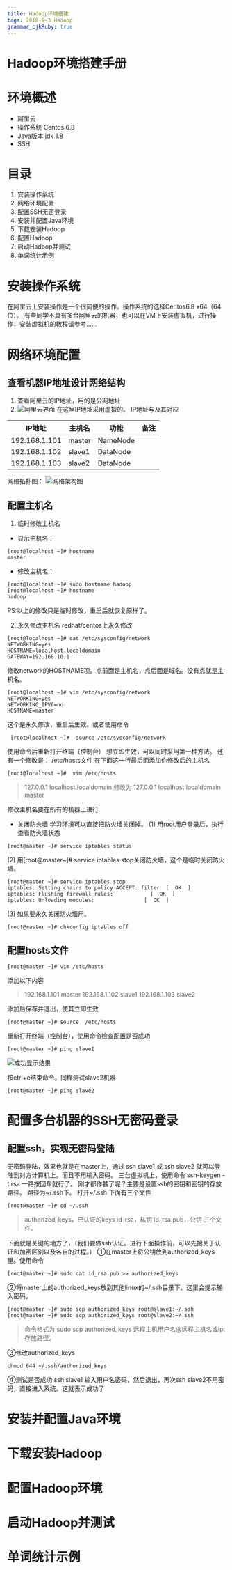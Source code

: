 ```yaml
---
title: Hadoop环境搭建   
tags: 2018-9-3 Hadoop
grammar_cjkRuby: true
---
```

# Hadoop环境搭建手册
# 环境概述
- 阿里云
- 操作系统 Centos  6.8
- Java版本  jdk  1.8
- SSH

# 目录
1. 安装操作系统
2. 网络环境配置
3. 配置SSH无密登录
4.  安装并配置Java环境
5.  下载安装Hadoop
6. 配置Hadoop
7. 启动Hadoop并测试
8. 单词统计示例

# 安装操作系统
在阿里云上安装操作是一个很简便的操作。操作系统的选择Centos6.8 x64（64位）。
有些同学不具有多台阿里云的机器，也可以在VM上安装虚拟机，进行操作，安装虚拟机的教程请参考......

# 网络环境配置
## 查看机器IP地址设计网络结构
1. 查看阿里云的IP地址，用的是公网地址
2. ![阿里云界面][1]
在这里IP地址采用虚拟的。
IP地址与及其对应

|   IP地址  |   主机名  |   功能  |   备注  |
| --- | --- | --- | --- |
|   192.168.1.101  |  master   |  NameNode   |     |
|   192.168.1.102  |  slave1   |   DataNode     |     |
|   192.168.1.103  |  slave2   |   DataNode     |     |

网络拓扑图：
![网络架构图][2]
## 配置主机名
1. 临时修改主机名

- 显示主机名：
``` shell
[root@localhost ~]# hostname
master
```
- 修改主机名：
``` shell
[root@localhost ~]# sudo hostname hadoop
[root@localhost ~]# hostname
hadoop
 ```
PS:以上的修改只是临时修改，重启后就恢复原样了。

2. 永久修改主机名
redhat/centos上永久修改
``` shell
[root@localhost ~]# cat /etc/sysconfig/network
NETWORKING=yes
HOSTNAME=localhost.localdomain
GATEWAY=192.168.10.1
```
修改network的HOSTNAME项。点前面是主机名，点后面是域名。没有点就是主机名。
``` shell
[root@localhost ~]# vim /etc/sysconfig/network
NETWORKING=yes
NETWORKING_IPV6=no
HOSTNAME=master
```
这个是永久修改，重启后生效。或者使用命令
``` shell
 [root@localhost ~]#  source /etc/sysconfig/network
```
使用命令后重新打开终端（控制台）
想立即生效，可以同时采用第一种方法。
还有一个修改是：
/etc/hosts文件
在下面这一行最后面添加你修改后的主机名
``` shell
[root@localhost ~]#  vim /etc/hosts
```
> 127.0.0.1   localhost.localdomain
> 修改为 127.0.0.1   localhost.localdomain  master

修改主机名要在所有的机器上进行

- 关闭防火墙
学习环境可以直接把防火墙关闭掉。
(1) 用root用户登录后，执行查看防火墙状态
```shell
[root@master ~]# service iptables status
```
(2) 用[root@master~]# service iptables stop关闭防火墙，这个是临时关闭防火墙。
``` shell
[root@master ~]# service iptables stop
iptables: Setting chains to policy ACCEPT: filter  [  OK  ]
iptables: Flushing firewall rules:            [  OK  ]
iptables: Unloading modules:                [  OK  ]
```
(3) 如果要永久关闭防火墙用。
``` shell
[root@master ~]# chkconfig iptables off
```
## 配置hosts文件
``` shell
[root@master ~]# vim /etc/hosts
```
添加以下内容
> 192.168.1.101   master
> 192.168.1.102   slave1
> 192.168.1.103   slave2

添加后保存并退出，使其立即生效
``` shell
[root@master ~]# source  /etc/hosts
```
重新打开终端（控制台），使用命令检查配置是否成功
``` shell
[root@master ~]# ping slave1
```
![成功显示结果][3]

按ctrl+c结束命令。同样测试slave2机器
``` shell
[root@master ~]# ping slave2
```
# 配置多台机器的SSH无密码登录
## 配置ssh，实现无密码登陆
无密码登陆，效果也就是在master上，通过 ssh slave1 或 ssh slave2  就可以登陆到对方计算机上。而且不用输入密码。
三台虚拟机上，使用命令  ssh-keygen -t rsa    一路按回车就行了。
刚才都作甚了呢？主要是设置ssh的密钥和密钥的存放路径。 路径为~/.ssh下。
打开~/.ssh 下面有三个文件
``` shell
[root@master ~]# cd ~/.ssh
```
>authorized_keys，已认证的keys
id_rsa，私钥
id_rsa.pub，公钥   三个文件。

下面就是关键的地方了，（我们要做ssh认证。进行下面操作前，可以先搜关于认证和加密区别以及各自的过程。）
①在master上将公钥放到authorized_keys里。使用命令
``` shell
[root@master ~]# sudo cat id_rsa.pub >> authorized_keys
```

 ②将master上的authorized_keys放到其他linux的~/.ssh目录下。这里会提示输入密码。
 ``` shell
[root@master ~]# sudo scp authorized_keys root@slave1:~/.ssh
[root@master ~]# sudo scp authorized_keys root@slave2:~/.ssh
```
> 命令格式为 sudo scp authorized_keys 远程主机用户名@远程主机名或ip:存放路径。

③修改authorized_keys
```shell
chmod 644 ~/.ssh/authorized_keys
```
④测试是否成功
       ssh slave1 输入用户名密码，然后退出，再次ssh slave2不用密码，直接进入系统。这就表示成功了

# 安装并配置Java环境




# 下载安装Hadoop





# 配置Hadoop环境





# 启动Hadoop并测试




# 单词统计示例


  [1]: ./images/1535935139696.jpg
  [2]: ./images/1535937042269.png
  [3]: ./images/1535939091331.jpg